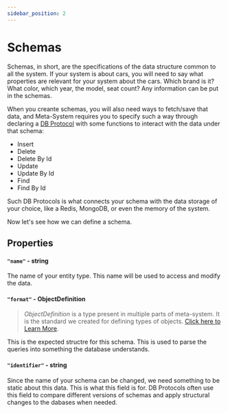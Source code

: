 ```yaml
---
sidebar_position: 2
---
```

# Schemas
Schemas, in short, are the specifications of the data structure common to all the system. If your system is about cars, you will need to say what properties are relevant for your system about the cars. Which brand is it? What color, which year, the model, seat count? Any information can be put in the schemas.

When you creante schemas, you will also need ways to fetch/save that data, and Meta-System requires you to specify such a way through declaring a [DB Protocol](./protocol-config.md) with some functions to interact with the data under that schema:
- Insert
- Delete
- Delete By Id
- Update
- Update By Id
- Find
- Find By Id

Such DB Protocols is what connects your schema with the data storage of your choice, like a Redis, MongoDB, or even the memory of the system.

Now let's see how we can define a schema.

## Properties
#### **`"name"` - string**
The name of your entity type. This name will be used to access and modify the data.

#### **`"format"` - ObjectDefinition**
> *ObjectDefinition* is a type present in multiple parts of meta-system. It is the standard we created for defining types of objects. [Click here to Learn More](./object-definition).

This is the expected structre for this schema. This is used to parse the queries into something the database understands.

#### **`"identifier"` - string**
Since the name of your schema can be changed, we need something to be static about this data. This is what this field is for. DB Protocols often use this field to compare different versions of schemas and apply structural changes to the dabases when needed.
